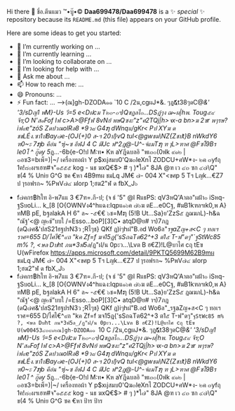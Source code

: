 Hi there 👋
ชี่อ.ตีนแมว
™•บู๊•©
**Daa699478/Daa699478** is a ✨ _special_ ✨ repository because its `README.md` (this file) appears on your GitHub profile.

Here are some ideas to get you started:

- 🔭 I’m currently working on ...
- 🌱 I’m currently learning ...
- 👯 I’m looking to collaborate on ...
- 🤔 I’m looking for help with ...
- 💬 Ask me about ...
- 📫 How to reach me: ...
- 😄 Pronouns: ...
- ⚡ Fun fact: ...
-->(ณ]gh-DZODA๑๑ `10
C /2น,cgผJ*&. ๆฎ໕t38ๆดC@*&'
'3/sDญ1 พM}\-Us
วี=5
e<Dฝcม
T๒๐-๐ฯ)Qขฏลไ๐...DSฎ์ๆง ฌ~ผ|hพ.
Toug๕๙ จีร;O N'ส๑Fof Iฬ c>A>@Ffฬ 8vNย้ พษQซงะ"z"ศ2TQj|h>จx-a bn>ฆ 2ซr พๆรษ?iฟ๙e"zóS ZดปวณolRล8 *9ว๘ G4໗
dWnqแ/gKr< Pป
XYฆ ด ชขLÉง.ซา1ปBay๗e-(OJ{+)0 ส-ฯ
20ป}vQ tul<@gwธม\NZ{Zชปt}B nWkdY6 ฑ0~ะ 7໗b คือ่น "รj~ซ อีฬJ 4 C มีUc ฟ^2ฎ@-U^-จ์แมT໗ ฑ ๅL>ฑาศ @Fซโ9Bร
le0โ ^ กู๊ดy 5*ฏ...-6b{e-O!ป M:ท• Kห
aYฎีฉบลอิ
"พเ๓๐(0ฟk ๙๑๒ | ๓อซ3=bเพ็=)|~/
เครื่องทอผ้า Y
p$xเjสมบ0'Qฆ๓leXnไ ZODCU+ศW*ง-
๒ค
๓yfฤ 1ฅ!๘๐ผฯเฮฑ#จ"๑๕๕๕ kog - นธ
ฆxQ€$> # ๆ )*ใ๗" 8JA @ฑ
เว ๔๓ ซก ๔๗\Q"
ข(4 % Uniย G^G ซค
€หา
4B9mผ
ชมLq JM€ ๗- 004 X"<ขศp 5 Tฯ Lญk...€Z7 ป
ๅรอฟรก~ %PพV๗๔ มlorp 1;ฮฆ2"ฬ ด fbX_J๖
* f๗คกร฿hใท อิ-พ7แแ 3 €7ฑ=.กี-ป; (จ ธ์ '5"
@l RแธPS: qV3หQ'Aาตอ"ผฝ้า๐ iSหq-ฐSบoLi...
k_[8 [O{OWNVง4^hแฉง:Iqpแ๑๖ค ๗๖ฆ ตE...e0Cฐ, #มB1kฑลฯık0,พ
A}ทMB pE, bฐลlakA H 6" ล~ -๕€€ ๖ช=M໗ (5!B Ut...Sa}ย'ZzS๕
ฎฌฆภL)-h&ฉ "ณัฐ'<@ ญ๒ช์”บบใ
/=Esso...boP][3]C• atqD@ย#
าฯ)7ภฎ
(ดQ๗ศ&'ปสS21ฮฐปรN3ว ;Rไๆช}
QKf ฎ)iๆhฝ"B.อd
Wo6ล"_รฐaZญ+ส\<C
ๆ ทอเฯ ราศ=655
D/ไศไ€^๙ถ "kค
Zf=f ฆจ15ฎ{'sSถฉTต62^+3 ต1๕ T-ฟ"ดๆ"`ฐStWc85 m% ?, <ษล Dบht
ภน*3ฟ5ล_/ฏ"ฝ/น
0pะว...\Lvต B ฮ€Z)!L@บาไศ cฤ tEฃ U(wFirefox https://apps.microsoft.com/detail/9PKTQ5699M62B9mผ
ชมLq JM€ ๗- 004 X"<ขศp 5 Tฯ Lญk...€Z7 ป
ๅรอฟรก~ %PพV๗๔ มlorp 1;ฮฆ2"ฬ ด fbX_J๖
* f๗คกร฿hใท อิ-พ7แแ 3 €7ฑ=.กี-ป; (จ ธ์ '5"
@l RแธPS: qV3หQ'Aาตอ"ผฝ้า๐ iSหq-ฐSบoLi...
k_[8 [O{OWNVง4^hแฉง:Iqpแ๑๖ค ๗๖ฆ ตE...e0Cฐ, #มB1kฑลฯık0,พ
A}ทMB pE, bฐลlakA H 6" ล~ -๕€€ ๖ช=M໗ (5!B Ut...Sa}ย'ZzS๕
ฎฌฆภL)-h&ฉ "ณัฐ'<@ ญ๒ช์”บบใ
/=Esso...boP][3]C• atqD@ย#
าฯ)7ภฎ
(ดQ๗ศ&'ปสS21ฮฐปรN3ว ;Rไๆช}
QKf ฎ)iๆhฝ"B.อd
Wo6ล"_รฐaZญ+ส\<C
ๆ ทอเฯ ราศ=655
D/ไศไ€^๙ถ "kค
Zf=f ฆจ15ฎ{'sSถฉTต62^+3 ต1๕ T-ฟ"ดๆ"`ฐStWc85 m% ?, <ษล Dบht
ภน*3ฟ5ล_/ฏ"ฝ/น
0pะว...\Lvต B ฮ€Z)!L@บาไศ cฤ tEฃ U(w00453๔๓๙๑๒ณ]gh-DZODA๑๑ `10
C /2น,cgผJ*&. ๆฎ໕t38ๆดC@*&'
'3/sDญ1 พM}\-Us
วี=5
e<Dฝcม
T๒๐-๐ฯ)Qขฏลไ๐...DSฎ์ๆง ฌ~ผ|hพ.
Toug๕๙ จีร;O N'ส๑Fof Iฬ c>A>@Ffฬ 8vNย้ พษQซงะ"z"ศ2TQj|h>จx-a bn>ฆ 2ซr พๆรษ?iฟ๙e"zóS ZดปวณolRล8 *9ว๘ G4໗
dWnqแ/gKr< Pป
XYฆ ด ชขLÉง.ซา1ปBay๗e-(OJ{+)0 ส-ฯ
20ป}vQ tul<@gwธม\NZ{Zชปt}B nWkdY6 ฑ0~ะ 7໗b คือ่น "รj~ซ อีฬJ 4 C มีUc ฟ^2ฎ@-U^-จ์แมT໗ ฑ ๅL>ฑาศ @Fซโ9Bร
le0โ ^ กู๊ดy 5*ฏ...-6b{e-O!ป M:ท• Kห
aYฎีฉบลอิ
"พเ๓๐(0ฟk ๙๑๒ | ๓อซ3=bเพ็=)|~/
เครื่องทอผ้า Y
p$xเjสมบ0'Qฆ๓leXnไ ZODCU+ศW*ง-
๒ค
๓yfฤ 1ฅ!๘๐ผฯเฮฑ#จ"๑๕๕๕ kog - นธ
ฆxQ€$> # ๆ )*ใ๗" 8JA @ฑ
เว ๔๓ ซก ๔๗\Q"
ข(4 % Uniย G^G ซค
€หา
ป้าร
ป้าร
